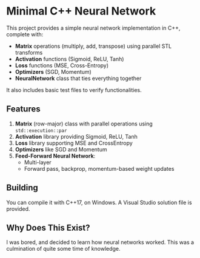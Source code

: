 # Minimal C++ Neural Network

This project provides a simple neural network implementation in C++, complete with:
- **Matrix** operations (multiply, add, transpose) using parallel STL transforms
- **Activation** functions (Sigmoid, ReLU, Tanh)
- **Loss** functions (MSE, Cross-Entropy)
- **Optimizers** (SGD, Momentum)
- **NeuralNetwork** class that ties everything together

It also includes basic test files to verify functionalities.

## Features

1. **Matrix** (row-major) class with parallel operations using `std::execution::par`
2. **Activation** library providing Sigmoid, ReLU, Tanh
3. **Loss** library supporting MSE and CrossEntropy
4. **Optimizers** like SGD and Momentum
5. **Feed-Forward Neural Network**:
   - Multi-layer
   - Forward pass, backprop, momentum-based weight updates

## Building

You can compile it with C++17, on Windows. A Visual Studio solution file is provided.

## Why Does This Exist?

I was bored, and decided to learn how neural networks worked. This was a culmination of quite some time of knowledge.
